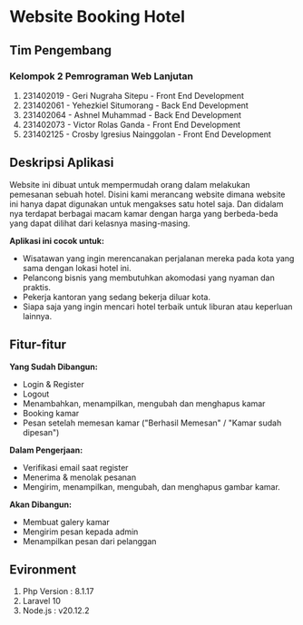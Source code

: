 # Website Booking Hotel

## Tim Pengembang

### Kelompok 2 Pemrograman Web Lanjutan 
1. 231402019 - Geri Nugraha Sitepu - Front End Development
2. 231402061 - Yehezkiel Situmorang - Back End Development
3. 231402064 - Ashnel Muhammad - Back End Development
4. 231402073 - Victor Rolas Ganda - Front End Development
5. 231402125 - Crosby Igresius Nainggolan - Front End Development



##  Deskripsi Aplikasi

Website ini dibuat untuk mempermudah orang dalam melakukan pemesanan sebuah hotel. Disini kami merancang website dimana website ini hanya dapat digunakan untuk mengakses satu hotel saja. Dan didalam nya terdapat berbagai macam kamar dengan harga yang berbeda-beda yang dapat dilihat dari kelasnya masing-masing.


**Aplikasi ini cocok untuk:**

* Wisatawan yang ingin merencanakan perjalanan mereka pada kota yang sama dengan lokasi hotel ini.
* Pelancong bisnis yang membutuhkan akomodasi yang nyaman dan praktis.
* Pekerja kantoran yang sedang bekerja diluar kota.
* Siapa saja yang ingin mencari hotel terbaik untuk liburan atau keperluan lainnya.


## Fitur-fitur

**Yang Sudah Dibangun:**

* Login & Register
* Logout 
* Menambahkan, menampilkan, mengubah dan menghapus kamar
* Booking kamar
* Pesan setelah memesan kamar ("Berhasil Memesan" / "Kamar sudah dipesan")

**Dalam Pengerjaan:**

* Verifikasi email saat register
* Menerima & menolak pesanan
* Mengirim, menampilkan, mengubah, dan menghapus gambar kamar.

**Akan Dibangun:**

* Membuat galery kamar
* Mengirim pesan kepada admin
* Menampilkan pesan dari pelanggan



## Evironment

1. Php Version : 8.1.17
2. Laravel 10
3. Node.js : v20.12.2



